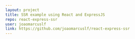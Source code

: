 ```yaml
---
layout: project
title: SSR example using React and ExpressJS
repo: react-express-ssr
user: joaomarcuslf
link: https://github.com/joaomarcuslf/react-express-ssr
---
```

